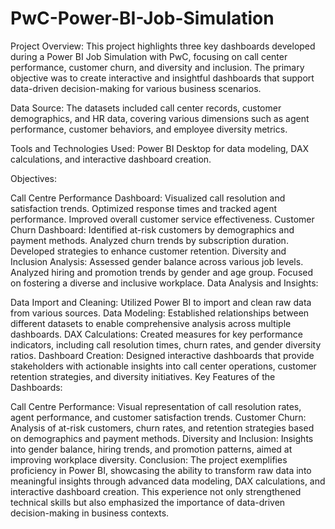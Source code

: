 # PwC-Power-BI-Job-Simulation

Project Overview:
This project highlights three key dashboards developed during a Power BI Job Simulation with PwC, focusing on call center performance, customer churn, and diversity and inclusion. The primary objective was to create interactive and insightful dashboards that support data-driven decision-making for various business scenarios.

Data Source:
The datasets included call center records, customer demographics, and HR data, covering various dimensions such as agent performance, customer behaviors, and employee diversity metrics.

Tools and Technologies Used:
Power BI Desktop for data modeling, DAX calculations, and interactive dashboard creation.

Objectives:

Call Centre Performance Dashboard:
Visualized call resolution and satisfaction trends.
Optimized response times and tracked agent performance.
Improved overall customer service effectiveness.
Customer Churn Dashboard:
Identified at-risk customers by demographics and payment methods.
Analyzed churn trends by subscription duration.
Developed strategies to enhance customer retention.
Diversity and Inclusion Analysis:
Assessed gender balance across various job levels.
Analyzed hiring and promotion trends by gender and age group.
Focused on fostering a diverse and inclusive workplace.
Data Analysis and Insights:

Data Import and Cleaning: Utilized Power BI to import and clean raw data from various sources.
Data Modeling: Established relationships between different datasets to enable comprehensive analysis across multiple dashboards.
DAX Calculations: Created measures for key performance indicators, including call resolution times, churn rates, and gender diversity ratios.
Dashboard Creation: Designed interactive dashboards that provide stakeholders with actionable insights into call center operations, customer retention strategies, and diversity initiatives.
Key Features of the Dashboards:

Call Centre Performance: Visual representation of call resolution rates, agent performance, and customer satisfaction trends.
Customer Churn: Analysis of at-risk customers, churn rates, and retention strategies based on demographics and payment methods.
Diversity and Inclusion: Insights into gender balance, hiring trends, and promotion patterns, aimed at improving workplace diversity.
Conclusion:
The project exemplifies proficiency in Power BI, showcasing the ability to transform raw data into meaningful insights through advanced data modeling, DAX calculations, and interactive dashboard creation. This experience not only strengthened technical skills but also emphasized the importance of data-driven decision-making in business contexts.

